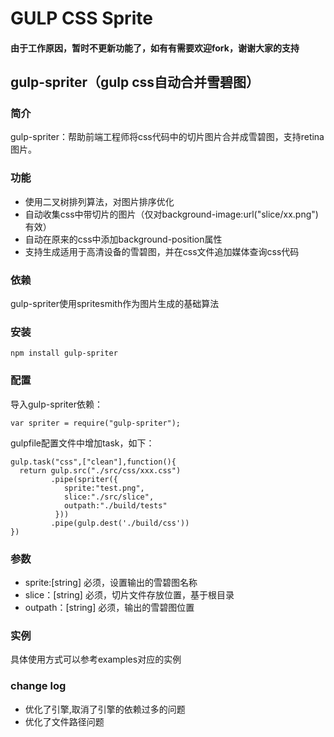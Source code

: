 GULP CSS Sprite
===============

#### 由于工作原因，暂时不更新功能了，如有有需要欢迎fork，谢谢大家的支持

gulp-spriter（gulp css自动合并雪碧图）
---------------------------------------

### 简介
gulp-spriter：帮助前端工程师将css代码中的切片图片合并成雪碧图，支持retina图片。

### 功能
* 使用二叉树排列算法，对图片排序优化
* 自动收集css中带切片的图片（仅对background-image:url("slice/xx.png")有效）
* 自动在原来的css中添加background-position属性
* 支持生成适用于高清设备的雪碧图，并在css文件追加媒体查询css代码

### 依赖
gulp-spriter使用spritesmith作为图片生成的基础算法


### 安装
```
npm install gulp-spriter
```

### 配置
导入gulp-spriter依赖：

```
var spriter = require("gulp-spriter");

```

gulpfile配置文件中增加task，如下：
```
gulp.task("css",["clean"],function(){
  return gulp.src("./src/css/xxx.css")
         .pipe(spriter({
            sprite:"test.png",
            slice:"./src/slice",
            outpath:"./build/tests"
          }))
         .pipe(gulp.dest('./build/css'))
})
```

### 参数
* sprite:[string] 必须，设置输出的雪碧图名称
* slice：[string] 必须，切片文件存放位置，基于根目录
* outpath：[string] 必须，输出的雪碧图位置


### 实例
具体使用方式可以参考examples对应的实例

### change log
* 优化了引擎,取消了引擎的依赖过多的问题
* 优化了文件路径问题
